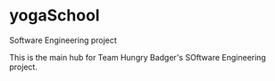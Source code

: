 yogaSchool
==========

Software Engineering project

This is the main hub for Team Hungry Badger's SOftware Engineering project.

